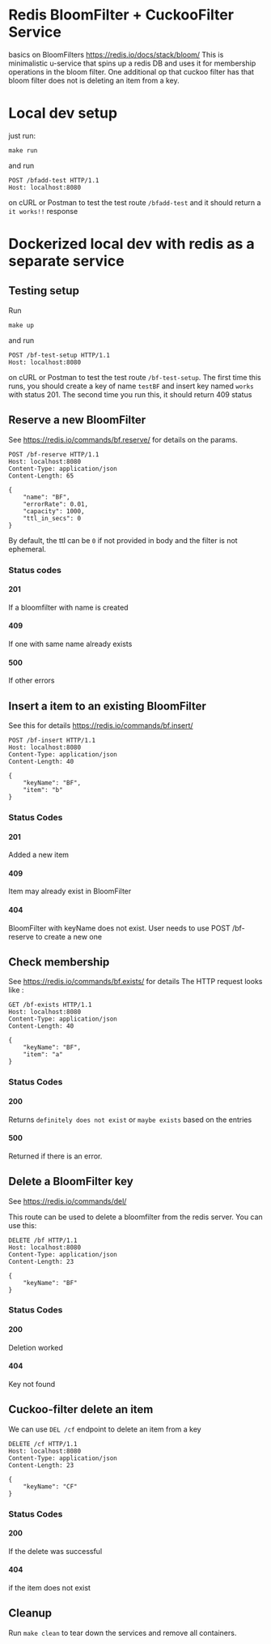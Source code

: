 # Redis BloomFilter + CuckooFilter Service

basics on BloomFilters https://redis.io/docs/stack/bloom/
This is minimalistic u-service that spins up a redis DB and uses it for membership operations in  the bloom filter.
One additional op that cuckoo filter has that bloom filter does not is deleting an item from a key.
# Local dev setup
just run:

```
make run
```
and run
```
POST /bfadd-test HTTP/1.1
Host: localhost:8080
```
on cURL or Postman to test the test route `/bfadd-test` and it should return a `it works!!` response

# Dockerized local dev with redis as a separate service

## Testing setup

Run
```
make up
```
and run
```
POST /bf-test-setup HTTP/1.1
Host: localhost:8080
```
on cURL or Postman to test the test route `/bf-test-setup`.
The first time this runs, you should create a key of name `testBF` and insert key named `works` with status 201. The second time you run this, it should return 409 status

## Reserve a new BloomFilter

See https://redis.io/commands/bf.reserve/ for details on the params.

```
POST /bf-reserve HTTP/1.1
Host: localhost:8080
Content-Type: application/json
Content-Length: 65

{
    "name": "BF", 
    "errorRate": 0.01,
    "capacity": 1000,
    "ttl_in_secs": 0
}
```
By default, the ttl can be `0` if not provided in body and the filter is not ephemeral.

### Status codes
#### 201
If a bloomfilter with name is created
#### 409
If one with same name already exists

#### 500
If other errors


## Insert a item to an existing BloomFilter

See this for details https://redis.io/commands/bf.insert/

```
POST /bf-insert HTTP/1.1
Host: localhost:8080
Content-Type: application/json
Content-Length: 40

{
    "keyName": "BF",
    "item": "b"
}
```
### Status Codes
#### 201
Added a new item

#### 409 
Item may already exist in BloomFilter

#### 404
BloomFilter with keyName does not exist.
User needs to use POST /bf-reserve to create a new one

## Check membership
See https://redis.io/commands/bf.exists/ for details
The HTTP request looks like :
```
GET /bf-exists HTTP/1.1
Host: localhost:8080
Content-Type: application/json
Content-Length: 40

{
    "keyName": "BF",
    "item": "a"
}
```

### Status Codes
#### 200
Returns `definitely does not exist` or `maybe exists` based on the entries

#### 500
Returned if there is an error.

## Delete a BloomFilter key
See https://redis.io/commands/del/

This route can be used to delete a bloomfilter from the redis server.
You can use this:
```
DELETE /bf HTTP/1.1
Host: localhost:8080
Content-Type: application/json
Content-Length: 23

{
    "keyName": "BF"
}
```

### Status Codes
#### 200
Deletion worked

#### 404
Key not found

## Cuckoo-filter delete an item

We can use `DEL /cf` endpoint to delete an item from a key
```
DELETE /cf HTTP/1.1
Host: localhost:8080
Content-Type: application/json
Content-Length: 23

{
    "keyName": "CF"
}
```

### Status Codes
#### 200
If the delete was successful

#### 404
 if the item does not exist


## Cleanup
Run `make clean` to tear down the services and remove all containers.
